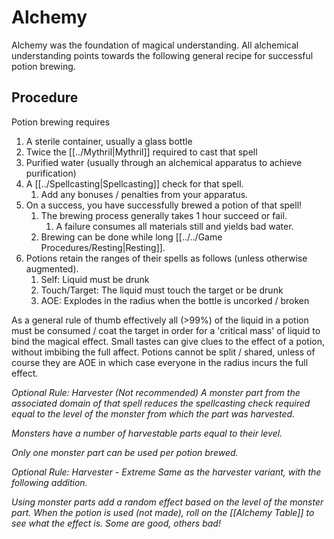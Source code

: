 # Alchemy

Alchemy was the foundation of magical understanding. All alchemical understanding points towards the following general recipe for successful potion brewing.
## Procedure
Potion brewing requires 
1. A sterile container, usually a glass bottle
2. Twice the [[../Mythril\|Mythril]] required to cast that spell
3. Purified water (usually through an alchemical apparatus to achieve purification) 
4. A [[../Spellcasting\|Spellcasting]] check for that spell. 
	1. Add any bonuses / penalties from your apparatus.
5. On a success, you have successfully brewed a potion of that spell! 
	1. The brewing process generally takes 1 hour succeed or fail. 
		1. A failure consumes all materials still and yields bad water.
	2. Brewing can be done while long [[../../Game Procedures/Resting\|Resting]].
6. Potions retain the ranges of their spells as follows (unless otherwise augmented). 
	1. Self: Liquid must be drunk
	2. Touch/Target: The liquid must touch the target or be drunk
	3. AOE: Explodes in the radius when the bottle is uncorked / broken


As a general rule of thumb effectively all (>99%) of the liquid in a potion must be consumed / coat the target in order for a 'critical mass' of liquid to bind the magical effect. Small tastes can give clues to the effect of a potion, without imbibing the full affect. Potions cannot be split / shared, unless of course they are AOE in which case everyone in the radius incurs the full effect. 

*Optional Rule: Harvester (Not recommended)*
*A monster part from the associated domain of that spell reduces the spellcasting check required equal to the level of the monster from which the part was harvested.* 

*Monsters have a number of harvestable parts equal to their level.*

*Only one monster part can be used per potion brewed.*

*Optional Rule: Harvester - Extreme*
*Same as the harvester variant, with the following addition.*

*Using monster parts add a random effect based on the level of the monster part. When the potion is used (not made), roll on the [[Alchemy Table]] to see what the effect is. Some are good, others bad!*